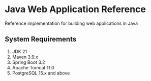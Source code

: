 # Java Web Application Reference

Reference implementation for building web applications in Java

## System Requirements

1. JDK 21
2. Maven 3.9.x
3. Spring Boot 3.2
4. Apache Tomcat 11.0
5. PostgreSQL 15.x and above
